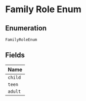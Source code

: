 
# Family Role Enum

## Enumeration

`FamilyRoleEnum`

## Fields

| Name |
|  --- |
| `child` |
| `teen` |
| `adult` |

